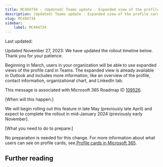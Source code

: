 ```yaml
---
title: MC494734 - (Updated) Teams update - Expanded view of the profile card in Teams
description: (Updated) Teams update - Expanded view of the profile card in Teams
slug: MC494734
sidebar:
    label: MC494734
---
```



Last updated: 

<p style="">Updated November 27, 2023: We have updated the rollout timeline below. Thank you for your patience.</p><p style="">Beginning in March, users in your organization will be able to use expanded views of the profile card in Teams. The expanded view is already available in Outlook and includes more information, like an overview of the profile, contact information, organizational chart, and LinkedIn tab.&nbsp;<br></p><p>This message is associated with Microsoft 365 Roadmap ID <a href="https://www.microsoft.com/microsoft-365/roadmap?filters=&amp;searchterms=109526" target="_blank">109526</a>. &nbsp;</p><p>[When will this happen:]</p><p>We will begin rolling out this feature in late May (previously late April) and expect to complete the rollout in mid-January 2024 (previously early November).</p><p>[What you need to do to prepare:]</p><p>No preparation is needed for this change. For more information about what users can see on profile cards, see<a href="https://support.microsoft.com/en-us/office/profile-cards-in-microsoft-365-e80f931f-5fc4-4a59-ba6e-c1e35a85b501" target="_blank"> Profile cards in Microsoft 365</a>.&nbsp;</p>

## Further reading
